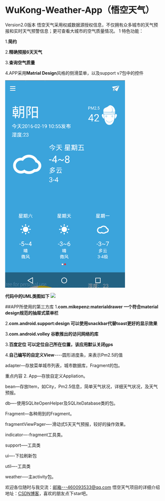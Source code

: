 # WuKong-Weather-App（悟空天气）
Version2.0版本
悟空天气采用权威数据源授权信息，不仅拥有众多城市的天气预报和实时天气预警信息；更可查看大城市的空气质量情况。
1
特色功能： 

1.**简约** 

2.**精确预报6天天气** 

3.**查询空气质量** 

4.APP采用**Matrial Design**风格的侧滑菜单，以及support v7包中的控件 


![](Image/GIF.gif)
 
 **代码中的UML类图如下**
![](Image/uml.jpg)

##APP所使用的第三方库
1.**com.mikepenz:materialdrawer 一个符合material design规范的抽屉式菜单栏** 

2.**com.android.support:design  可以使用snackbar代替toast更好的显示效果** 

3.**com.android.volley  谷歌推出的访问网络的库** 

3.**百度定位  可以定位自己所在位置，该应用默认关闭gps** 

4.**自己编写的自定义View**----圆形进度条，来表示Pm2.5的值 
 
  
  
adapter—存放菜单城市列表，城市数据库，Fragment的包。 

重点内容 2. App—存放自定义Appliation。 

bean—存放Item，如City，Pm2.5信息，简单天气状况，详细天气状况，及天气预报。 

db—-使用SQLiteOpenHelper及SQLiteDatabase类的包。 

Fragment—各种用到的Fragment。 

fragmentViewPager—-滑动式5天天气预报，较好的操作效果。 

indicator—-fragment工具类。 

support—–工具类 

ui—-下拉刷新包 

util—-工具类 

weather—–主activity包。


欢迎各位随时与我交流：邮箱---460093533@qq.com
悟空天气项目的详细介绍地址：[CSDN博客](http://blog.csdn.net/zzzhangzhun/)，喜欢的朋友点下star吧。
